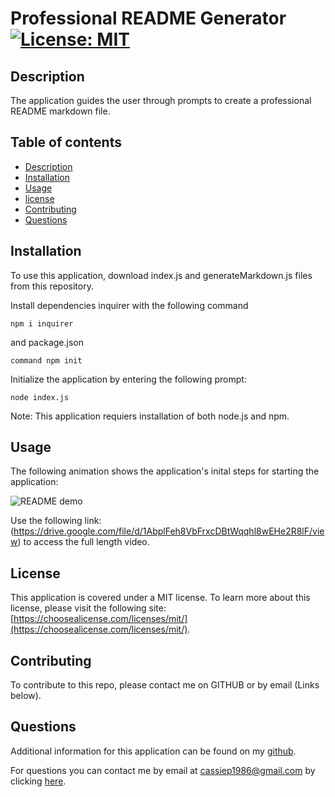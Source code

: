 # Professional README Generator [![License: MIT](https://img.shields.io/badge/License-MIT-yellow.svg)](https://opensource.org/licenses/MIT) 

## Description
The application guides the user through prompts to create a professional README markdown file. 

## Table of contents
- [Description](#Description)
- [Installation](#Installation)
- [Usage](#Usage)
- [license](#license) 
- [Contributing](#Contributing)
- [Questions](#Questions)

## Installation
To use this application, download index.js and generateMarkdown.js files from this repository. 

Install dependencies inquirer with the following command 
```
npm i inquirer
```

and package.json
```
command npm init
```

Initialize the application by entering the following prompt:
```
node index.js
```

Note: This application requiers installation of both node.js and npm. 

## Usage

The following animation shows the application's inital steps for starting the application:

![README demo](./READMEDemoVideo.gif)

Use the following link: (https://drive.google.com/file/d/1AbplFeh8VbFrxcDBtWqqhl8wEHe2R8lF/view) to access the full length video.

## License

This application is covered under a MIT license. 
To learn more about this license, please visit the following site: [https://choosealicense.com/licenses/mit/](https://choosealicense.com/licenses/mit/).

## Contributing
To contribute to this repo, please contact me on GITHUB or by email (Links below).

## Questions
Additional information for this application can be found on my [github](https://www.github.com/cassiep1986?tab=repositories/).

For questions you can contact me by email at cassiep1986@gmail.com by clicking [here](mailto:cassiep1986@gmail.com).
